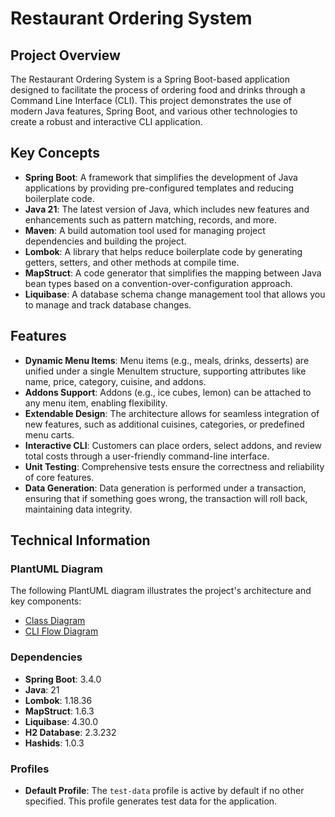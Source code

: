 # Restaurant Ordering System

## Project Overview

The Restaurant Ordering System is a Spring Boot-based application designed to facilitate the process of ordering food
and drinks through a Command Line Interface (CLI). This project demonstrates the use of modern Java features, Spring
Boot, and various other technologies to create a robust and interactive CLI application.

## Key Concepts

- **Spring Boot**: A framework that simplifies the development of Java applications by providing pre-configured
  templates and reducing boilerplate code.
- **Java 21**: The latest version of Java, which includes new features and enhancements such as pattern matching,
  records, and more.
- **Maven**: A build automation tool used for managing project dependencies and building the project.
- **Lombok**: A library that helps reduce boilerplate code by generating getters, setters, and other methods at compile
  time.
- **MapStruct**: A code generator that simplifies the mapping between Java bean types based on a
  convention-over-configuration approach.
- **Liquibase**: A database schema change management tool that allows you to manage and track database changes.

## Features

- **Dynamic Menu Items**: Menu items (e.g., meals, drinks, desserts) are unified under a single MenuItem structure,
  supporting attributes like name, price, category, cuisine, and addons.
- **Addons Support**: Addons (e.g., ice cubes, lemon) can be attached to any menu item, enabling flexibility.
- **Extendable Design**: The architecture allows for seamless integration of new features, such as additional cuisines,
  categories, or predefined menu carts.
- **Interactive CLI**: Customers can place orders, select addons, and review total costs through a user-friendly
  command-line interface.
- **Unit Testing**: Comprehensive tests ensure the correctness and reliability of core features.
- **Data Generation**: Data generation is performed under a transaction, ensuring that if something goes wrong, the
  transaction will roll back, maintaining data integrity.

## Technical Information

### PlantUML Diagram

The following PlantUML diagram illustrates the project's architecture and key components:

- [Class Diagram](class-diagam.puml)
- [CLI Flow Diagram](cli-flow.puml)

### Dependencies

- **Spring Boot**: 3.4.0
- **Java**: 21
- **Lombok**: 1.18.36
- **MapStruct**: 1.6.3
- **Liquibase**: 4.30.0
- **H2 Database**: 2.3.232
- **Hashids**: 1.0.3

### Profiles

- **Default Profile**: The `test-data` profile is active by default if no other specified. This profile generates test
  data for the application.
